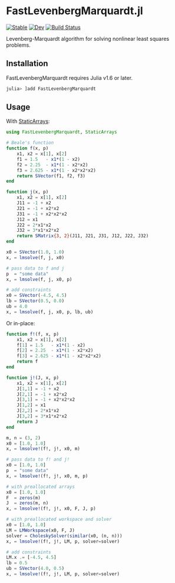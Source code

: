 # FastLevenbergMarquardt.jl

[![Stable](https://img.shields.io/badge/docs-stable-blue.svg)](https://kamesy.github.io/FastLevenbergMarquardt.jl/stable/)
[![Dev](https://img.shields.io/badge/docs-dev-blue.svg)](https://kamesy.github.io/FastLevenbergMarquardt.jl/dev/)
[![Build Status](https://github.com/kamesy/FastLevenbergMarquardt.jl/actions/workflows/CI.yml/badge.svg?branch=main)](https://github.com/kamesy/FastLevenbergMarquardt.jl/actions/workflows/CI.yml?query=branch%3Amain)

Levenberg-Marquardt algorithm for solving nonlinear least squares problems.

## Installation

FastLevenbergMarquardt requires Julia v1.6 or later.

```julia
julia> ]add FastLevenbergMarquardt
```

## Usage

With [StaticArrays](https://github.com/JuliaArrays/StaticArrays.jl):
```julia
using FastLevenbergMarquardt, StaticArrays

# Beale's function
function f(x, p)
    x1, x2 = x[1], x[2]
    f1 = 1.5   - x1*(1 - x2)
    f2 = 2.25  - x1*(1 - x2*x2)
    f3 = 2.625 - x1*(1 - x2*x2*x2)
    return SVector(f1, f2, f3)
end

function j(x, p)
    x1, x2 = x[1], x[2]
    J11 = -1 + x2
    J21 = -1 + x2*x2
    J31 = -1 + x2*x2*x2
    J12 = x1
    J22 = 2*x1*x2
    J32 = 3*x1*x2*x2
    return SMatrix{3, 2}(J11, J21, J31, J12, J22, J32)
end

x0 = SVector(1.0, 1.0)
x, = lmsolve(f, j, x0)

# pass data to f and j
p  = "some data"
x, = lmsolve(f, j, x0, p)

# add constraints
x0 = SVector(-4.5, 4.5)
lb = SVector(0.5, 0.0)
ub = 4.0
x, = lmsolve(f, j, x0, p, lb, ub)
```

Or in-place:
```julia
function f!(f, x, p)
    x1, x2 = x[1], x[2]
    f[1] = 1.5   - x1*(1 - x2)
    f[2] = 2.25  - x1*(1 - x2*x2)
    f[3] = 2.625 - x1*(1 - x2*x2*x2)
    return f
end

function j!(J, x, p)
    x1, x2 = x[1], x[2]
    J[1,1] = -1 + x2
    J[2,1] = -1 + x2*x2
    J[3,1] = -1 + x2*x2*x2
    J[1,2] = x1
    J[2,2] = 2*x1*x2
    J[3,2] = 3*x1*x2*x2
    return J
end

m, n = (3, 2)
x0 = [1.0, 1.0]
x, = lmsolve!(f!, j!, x0, m)

# pass data to f! and j!
x0 = [1.0, 1.0]
p  = "some data"
x, = lmsolve!(f!, j!, x0, m, p)

# with preallocated arrays
x0 = [1.0, 1.0]
F  = zeros(m)
J  = zeros(m, n)
x, = lmsolve!(f!, j!, x0, F, J, p)

# with preallocated workspace and solver
x0 = [1.0, 1.0]
LM = LMWorkspace(x0, F, J)
solver = CholeskySolver(similar(x0, (n, n)))
x, = lmsolve!(f!, j!, LM, p, solver=solver)

# add constraints
LM.x .= [-4.5, 4.5]
lb = 0.5
ub = SVector(4.0, 0.5)
x, = lmsolve!(f!, j!, LM, p, solver=solver)
```
